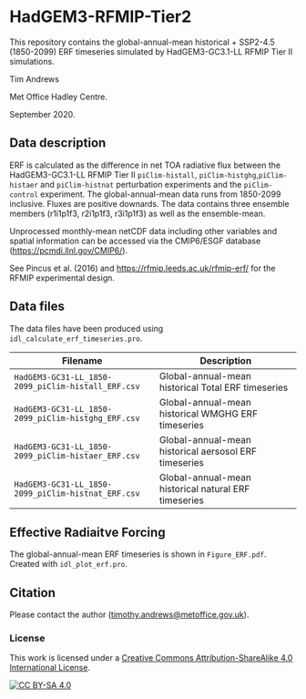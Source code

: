 # HadGEM3-RFMIP-Tier2

This repository contains the global-annual-mean historical + SSP2-4.5 (1850-2099) ERF timeseries simulated by HadGEM3-GC3.1-LL RFMIP Tier II simulations.

Tim Andrews

Met Office Hadley Centre.

September 2020.

## Data description

ERF is calculated as the difference in net TOA radiative flux between the HadGEM3-GC3.1-LL RFMIP Tier II `piClim-histall`, `piClim-histghg`,`piClim-histaer` and `piClim-histnat` perturbation experiments and the `piClim-control` experiment.  The global-annual-mean data runs from 1850-2099 inclusive.  Fluxes are positive downards. The data contains three ensemble members (r1i1p1f3, r2i1p1f3, r3i1p1f3) as well as the ensemble-mean.

Unprocessed monthly-mean netCDF data including other variables and spatial information can be accessed via the CMIP6/ESGF database (https://pcmdi.llnl.gov/CMIP6/).

See Pincus et al. (2016) and https://rfmip.leeds.ac.uk/rfmip-erf/ for the RFMIP experimental design.

## Data files

The data files have been produced using `idl_calculate_erf_timeseries.pro`.

| Filename | Description |
| -------- | ----------- |
| `HadGEM3-GC31-LL_1850-2099_piClim-histall_ERF.csv` | Global-annual-mean historical Total ERF timeseries |
| `HadGEM3-GC31-LL_1850-2099_piClim-histghg_ERF.csv` | Global-annual-mean historical WMGHG ERF timeseries |
| `HadGEM3-GC31-LL_1850-2099_piClim-histaer_ERF.csv` | Global-annual-mean historical aersosol ERF timeseries |
| `HadGEM3-GC31-LL_1850-2099_piClim-histnat_ERF.csv` | Global-annual-mean historical natural ERF timeseries |

## Effective Radiaitve Forcing

The global-annual-mean ERF timeseries is shown in `Figure_ERF.pdf`.  Created with `idl_plot_erf.pro`.

## Citation

Please contact the author (timothy.andrews@metoffice.gov.uk).

### License

This work is licensed under a [Creative Commons Attribution-ShareAlike 4.0 International License][cc-by-sa].

[![CC BY-SA 4.0][cc-by-sa-image]][cc-by-sa]

[cc-by-sa]: http://creativecommons.org/licenses/by-sa/4.0/
[cc-by-sa-image]: https://licensebuttons.net/l/by-sa/4.0/88x31.png
[cc-by-sa-shield]: https://img.shields.io/badge/License-CC%20BY--SA%204.0-lightgrey.svg
